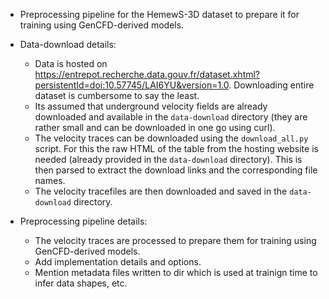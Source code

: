

- Preprocessing pipeline for the HemewS-3D dataset to prepare it for training using GenCFD-derived models.

- Data-download details:
    - Data is hosted on https://entrepot.recherche.data.gouv.fr/dataset.xhtml?persistentId=doi:10.57745/LAI6YU&version=1.0. Downloading entire dataset is cumbersome to say the least.
    - Its assumed that underground velocity fields are already downloaded and available in the `data-download` directory (they are rather small and can be downloaded in one go using curl).
    - The velocity traces can be downloaded using the `download_all.py` script. For this the raw HTML of the table from the hosting website is needed (already provided in the `data-download` directory). This is then parsed to extract the download links and the corresponding file names.
    - The velocity tracefiles are then downloaded and saved in the `data-download` directory.

- Preprocessing pipeline details:
    - The velocity traces are processed to prepare them for training using GenCFD-derived models.
    - Add implementation details and options. 
    - Mention metadata files written to dir which is used at trainign time to infer data shapes, etc.